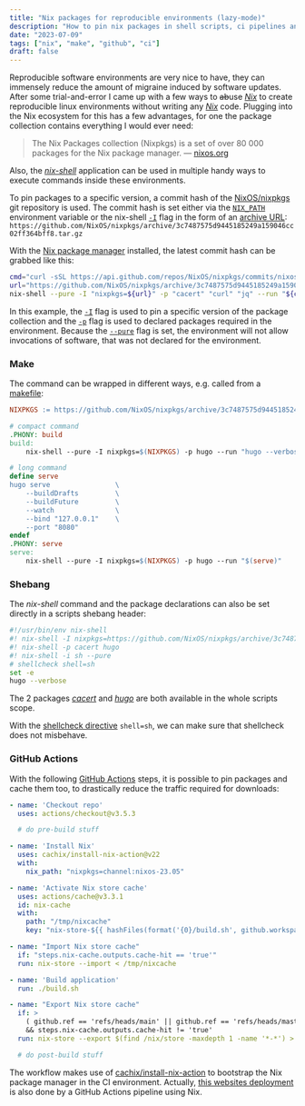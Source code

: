 ```yaml
---
title: "Nix packages for reproducible environments (lazy-mode)"
description: "How to pin nix packages in shell scripts, ci pipelines and other build processes"
date: "2023-07-09"
tags: ["nix", "make", "github", "ci"]
draft: false
---
```


Reproducible software environments are very nice to have, they can immensely reduce the amount of migraine induced by software updates.
After some trial-and-error I came up with a few ways to ~~ab~~use [*Nix*](https://nixos.org/) to create reproducible linux environments without writing any [*Nix*](https://nixos.wiki/wiki/Overview_of_the_Nix_Language) code.
Plugging into the Nix ecosystem for this has a few advantages, for one the package collection contains everything I would ever need:

> The Nix Packages collection (Nixpkgs) is a set of over 80 000 packages for the Nix package manager.
> ― [nixos.org](https://nixos.org/)

Also, the [*nix-shell*](https://nixos.org/manual/nix/stable/command-ref/nix-shell.html) application can be used in multiple handy ways to execute commands inside these environments.

To pin packages to a specific version, a commit hash of the [NixOS/nixpkgs](https://github.com/NixOS/nixpkgs) git repository is used.
The commit hash is set either via the [`NIX_PATH`](https://nixos.org/manual/nix/stable/command-ref/env-common.html#env-NIX_PATH) environment variable or the nix-shell [`-I`](https://nixos.org/manual/nix/stable/command-ref/nix-shell.html#opt-I) flag in the form of an [archive URL](https://docs.github.com/en/repositories/working-with-files/using-files/downloading-source-code-archives#source-code-archive-urls):
`https://github.com/NixOS/nixpkgs/archive/3c7487575d9445185249a159046cc02ff364bff8.tar.gz`

With the [Nix package manager](https://nixos.org/manual/nix/stable/installation/multi-user.html) installed, the latest commit hash can be grabbed like this:

```sh
cmd="curl -sSL https://api.github.com/repos/NixOS/nixpkgs/commits/nixos-unstable | jq -r '.sha'"
url="https://github.com/NixOS/nixpkgs/archive/3c7487575d9445185249a159046cc02ff364bff8.tar.gz"
nix-shell --pure -I "nixpkgs=${url}" -p "cacert" "curl" "jq" --run "${cmd}"
```

In this example, the [`-I`](https://nixos.org/manual/nix/stable/command-ref/nix-shell.html#opt-I) flag is used to pin a specific version of the package collection and the [`-p`](https://nixos.org/manual/nix/stable/command-ref/nix-shell.html#opt-p) flag is used to declared packages required in the environment.
Because the [`--pure`](https://nixos.org/manual/nix/stable/command-ref/nix-shell.html#opt--pure) flag is set, the environment will not allow invocations of software, that was not declared for the environment.

### Make

The command can be wrapped in different ways, e.g. called from a [makefile](https://pubs.opengroup.org/onlinepubs/9699919799/utilities/make.html):

```Makefile
NIXPKGS := https://github.com/NixOS/nixpkgs/archive/3c7487575d9445185249a159046cc02ff364bff8.tar.gz

# compact command
.PHONY: build
build:
	nix-shell --pure -I nixpkgs=$(NIXPKGS) -p hugo --run "hugo --verbose"

# long command
define serve
hugo serve                \
    --buildDrafts         \
    --buildFuture         \
    --watch               \
    --bind "127.0.0.1"    \
    --port "8080"
endef
.PHONY: serve
serve:
	nix-shell --pure -I nixpkgs=$(NIXPKGS) -p hugo --run "$(serve)"
```

### Shebang

The *nix-shell* command and the package declarations can also be set directly in a scripts shebang header:

```sh
#!/usr/bin/env nix-shell
#! nix-shell -I nixpkgs=https://github.com/NixOS/nixpkgs/archive/3c7487575d9445185249a159046cc02ff364bff8.tar.gz
#! nix-shell -p cacert hugo
#! nix-shell -i sh --pure
# shellcheck shell=sh
set -e
hugo --verbose
```

The 2 packages [*cacert*](https://search.nixos.org/packages?channel=23.05&show=cacert) and [*hugo*](https://search.nixos.org/packages?channel=23.05&show=hugo) are both available in the whole scripts scope.

With the [shellcheck directive](https://www.shellcheck.net/wiki/Directive) `shell=sh`, we can make sure that shellcheck does not misbehave.

### GitHub Actions

With the following [GitHub Actions](https://docs.github.com/en/actions) steps, it is possible to pin packages and cache them too, to drastically reduce the traffic required for downloads:

```yaml
- name: 'Checkout repo'
  uses: actions/checkout@v3.5.3

  # do pre-build stuff

- name: 'Install Nix'
  uses: cachix/install-nix-action@v22
  with:
    nix_path: "nixpkgs=channel:nixos-23.05"

- name: 'Activate Nix store cache'
  uses: actions/cache@v3.3.1
  id: nix-cache
  with:
    path: "/tmp/nixcache"
    key: "nix-store-${{ hashFiles(format('{0}/build.sh', github.workspace)) }}"

- name: "Import Nix store cache"
  if: "steps.nix-cache.outputs.cache-hit == 'true'"
  run: nix-store --import < /tmp/nixcache

- name: 'Build application'
  run: ./build.sh

- name: "Export Nix store cache"
  if: >
    ( github.ref == 'refs/heads/main' || github.ref == 'refs/heads/master' )
    && steps.nix-cache.outputs.cache-hit != 'true'
  run: nix-store --export $(find /nix/store -maxdepth 1 -name '*-*') > /tmp/nixcache

  # do post-build stuff
```

The workflow makes use of [cachix/install-nix-action](https://github.com/cachix/install-nix-action) to bootstrap the Nix package manager in the CI environment.
Actually, [this websites deployment](https://github.com/nothub/website/blob/main/.github/workflows/ci.yml) is also done by a GitHub Actions pipeline using Nix.

